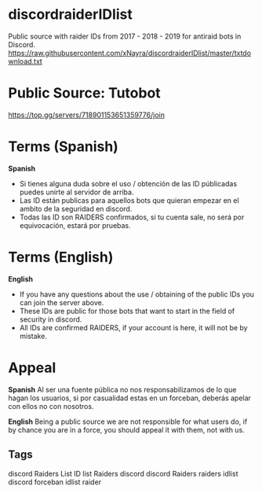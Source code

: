 # discordraiderIDlist
Public source with raider IDs from 2017 - 2018 - 2019 for antiraid bots in Discord.
https://raw.githubusercontent.com/xNayra/discordraiderIDlist/master/txtdownload.txt

# Public Source: Tutobot
https://top.gg/servers/718901153651359776/join

# Terms (Spanish)
**Spanish**
- Si tienes alguna duda sobre el uso / obtención de las ID públicadas puedes unirte al servidor de arriba.
- Las ID están publicas para aquellos bots que quieran empezar en el ambito de la seguridad en discord.
- Todas las ID son RAIDERS confirmados, si tu cuenta sale, no será por equivocación, estará por pruebas.

# Terms (English)
**English**
- If you have any questions about the use / obtaining of the public IDs you can join the server above.
- These IDs are public for those bots that want to start in the field of security in discord.
- All IDs are confirmed RAIDERS, if your account is here, it will not be by mistake.

# Appeal
**Spanish** Al ser una fuente pública no nos responsabilizamos de lo que hagan los usuarios, si por casualidad estas en un forceban, deberás apelar con ellos no con nosotros.

**English** Being a public source we are not responsible for what users do, if by chance you are in a force, you should appeal it with them, not with us. 

## Tags
discord Raiders List
ID list Raiders discord
discord Raiders 
raiders idlist discord
forceban idlist raider
